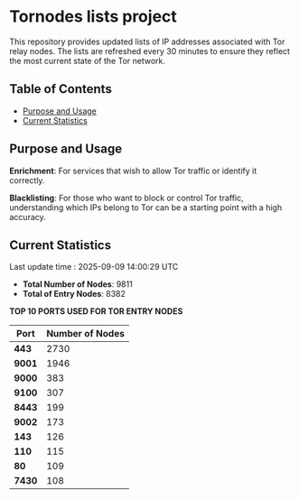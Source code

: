 # Tornodes lists project

This repository provides updated lists of IP addresses associated with Tor relay nodes. The lists are refreshed every 30 minutes to ensure they reflect the most current state of the Tor network.

## Table of Contents

- [Purpose and Usage](#purpose-and-usage)
- [Current Statistics](#current-statistics)


## Purpose and Usage

**Enrichment**: For services that wish to allow Tor traffic or identify it correctly.

**Blacklisting**: For those who want to block or control Tor traffic, understanding which IPs belong to Tor can be a starting point with a high accuracy.

## Current Statistics

Last update time : 2025-09-09 14:00:29 UTC

- **Total Number of Nodes**: 9811
- **Total of Entry Nodes**: 8382

**TOP 10 PORTS USED FOR TOR ENTRY NODES**

| **Port** | **Number of Nodes** |
|------|-----------------|
| **443**   | 2730  |
| **9001**   | 1946  |
| **9000**   | 383  |
| **9100**   | 307  |
| **8443**   | 199  |
| **9002**   | 173  |
| **143**   | 126  |
| **110**   | 115  |
| **80**   | 109  |
| **7430**   | 108  |


